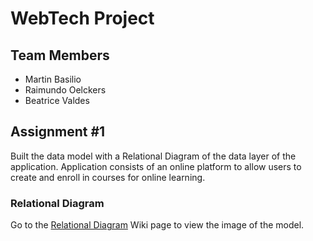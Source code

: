 # WebTech Project

## Team Members
- Martin Basilio    
- Raimundo Oelckers
- Beatrice Valdes

## Assignment #1 
Built the data model with a Relational Diagram of the data layer of the application. Application consists of an online platform to allow users to create and enroll in courses for online learning.

### Relational Diagram
Go to the [Relational Diagram](https://github.com/ICC4103-202420-WebTech/project-bmr/wiki/Relational-Diagram) Wiki page to view the image of the model. 
